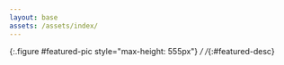 ```yaml
---
layout: base
assets: /assets/index/
---
```


<script>
    const pool = [
        ["{{page.assets}}20220905_142805.jpg", "9/5/2022"],
        ["{{page.assets}}20220912_172358.jpg", "9/12/2022"],
        ["{{page.assets}}20220915_171654.jpg", "9/15/2022"],
        ["{{page.assets}}20230414_225138.jpg", "4/14/2023"],
        ["{{page.assets}}20230616_161726.jpg", "6/16/2023"],
        ["{{page.assets}}20230709_102845.jpg", "7/9/2023"],
        ["{{page.assets}}20230729_191855.jpg", "7/29/2023"],
        ["{{page.assets}}20230819_145037.jpg", "8/19/2023"],
        ["{{page.assets}}20230822_155733.jpg", "8/22/2023"],
        ["{{page.assets}}20230909_113747.jpg", "9/9/2023"],
        ["{{page.assets}}20230917_142838.jpg", "9/17/2023"],
        ["{{page.assets}}20231125_124518.jpg", "11/25/2023"],
        ["{{page.assets}}20240120_033120.jpg", "1/20/2024"],
        ["{{page.assets}}20240322_185813.jpg", "3/22/2024"],
        ["{{page.assets}}20240707_120032.jpg", "7/7/2024"],
        ["{{page.assets}}20240616_083017.jpg", "6/16/2024"],
    ];

    const choice =
        Math.random() < 0.5 ? pool[pool.length - 1]
                            : pool[Math.floor(Math.random() * (pool.length - 1))];

    window.addEventListener("load", (e) => {
        document.getElementById("featured-pic").setAttribute("src", choice[0]);
        document.getElementById("featured-desc").textContent = choice[1];
    });
</script>

![](){:.figure #featured-pic style="max-height: 555px"}
*/ /*{:#featured-desc}
